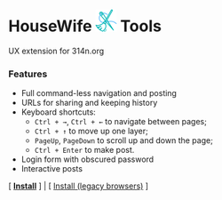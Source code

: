 # HouseWife <img src="https://raw.githubusercontent.com/Juribiyan/housewife-tools/master/title_logo.png">  Tools
UX extension for 314n.org

### Features
* Full command-less navigation and posting
* URLs for sharing and keeping history
* Keyboard shortcuts: 
	* `Ctrl + →`, `Ctrl + ←` to navigate between pages;
	* `Ctrl + ↑` to move up one layer;
	* `PageUp`, `PageDown` to scroll up and down the page;
	* `Ctrl + Enter` to make post.
* Login form with obscured password 
* Interactive posts

[&nbsp;<b><a href="https://github.com/juribiyan/housewife-tools/raw/master/src/housewife-tools.user.js">Install</a></b>&nbsp;] | [ <a href="https://github.com/juribiyan/housewife-tools/raw/master/es5/housewife-tools.user.js">Install (legacy browsers)</a> ]
